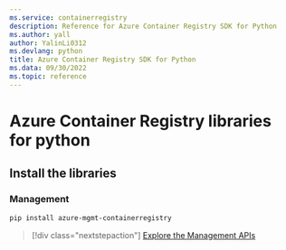 ```yaml
---
ms.service: containerregistry
description: Reference for Azure Container Registry SDK for Python
ms.author: yall
author: YalinLi0312
ms.devlang: python
title: Azure Container Registry SDK for Python
ms.data: 09/30/2022
ms.topic: reference
---
```

# Azure Container Registry libraries for python

## Install the libraries


### Management

```bash
pip install azure-mgmt-containerregistry
```
> [!div class="nextstepaction"]
> [Explore the Management APIs](/python/api/overview/azure/containerregistry/management)